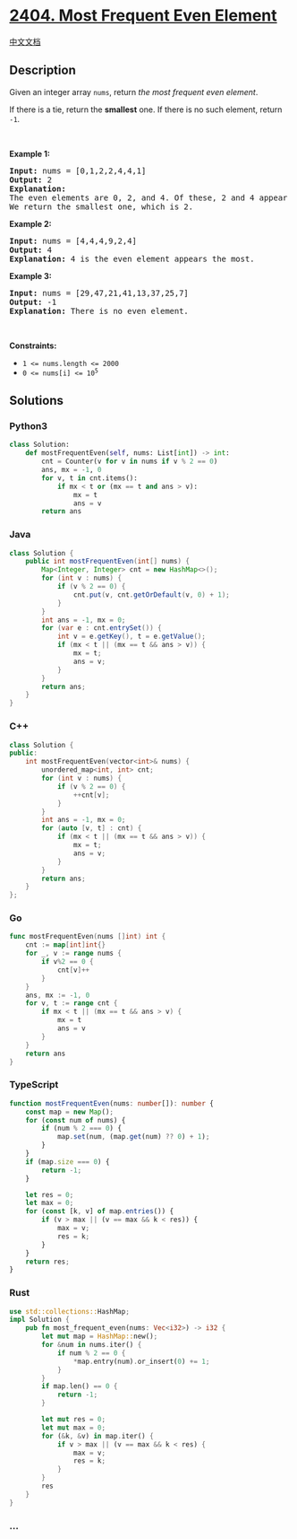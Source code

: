 # [2404. Most Frequent Even Element](https://leetcode.com/problems/most-frequent-even-element)

[中文文档](/solution/2400-2499/2404.Most%20Frequent%20Even%20Element/README.md)

## Description

<p>Given an integer array <code>nums</code>, return <em>the most frequent even element</em>.</p>

<p>If there is a tie, return the <strong>smallest</strong> one. If there is no such element, return <code>-1</code>.</p>

<p>&nbsp;</p>
<p><strong class="example">Example 1:</strong></p>

<pre>
<strong>Input:</strong> nums = [0,1,2,2,4,4,1]
<strong>Output:</strong> 2
<strong>Explanation:</strong>
The even elements are 0, 2, and 4. Of these, 2 and 4 appear the most.
We return the smallest one, which is 2.</pre>

<p><strong class="example">Example 2:</strong></p>

<pre>
<strong>Input:</strong> nums = [4,4,4,9,2,4]
<strong>Output:</strong> 4
<strong>Explanation:</strong> 4 is the even element appears the most.
</pre>

<p><strong class="example">Example 3:</strong></p>

<pre>
<strong>Input:</strong> nums = [29,47,21,41,13,37,25,7]
<strong>Output:</strong> -1
<strong>Explanation:</strong> There is no even element.
</pre>

<p>&nbsp;</p>
<p><strong>Constraints:</strong></p>

<ul>
	<li><code>1 &lt;= nums.length &lt;= 2000</code></li>
	<li><code>0 &lt;= nums[i] &lt;= 10<sup>5</sup></code></li>
</ul>

## Solutions

<!-- tabs:start -->

### **Python3**

```python
class Solution:
    def mostFrequentEven(self, nums: List[int]) -> int:
        cnt = Counter(v for v in nums if v % 2 == 0)
        ans, mx = -1, 0
        for v, t in cnt.items():
            if mx < t or (mx == t and ans > v):
                mx = t
                ans = v
        return ans
```

### **Java**

```java
class Solution {
    public int mostFrequentEven(int[] nums) {
        Map<Integer, Integer> cnt = new HashMap<>();
        for (int v : nums) {
            if (v % 2 == 0) {
                cnt.put(v, cnt.getOrDefault(v, 0) + 1);
            }
        }
        int ans = -1, mx = 0;
        for (var e : cnt.entrySet()) {
            int v = e.getKey(), t = e.getValue();
            if (mx < t || (mx == t && ans > v)) {
                mx = t;
                ans = v;
            }
        }
        return ans;
    }
}
```

### **C++**

```cpp
class Solution {
public:
    int mostFrequentEven(vector<int>& nums) {
        unordered_map<int, int> cnt;
        for (int v : nums) {
            if (v % 2 == 0) {
                ++cnt[v];
            }
        }
        int ans = -1, mx = 0;
        for (auto [v, t] : cnt) {
            if (mx < t || (mx == t && ans > v)) {
                mx = t;
                ans = v;
            }
        }
        return ans;
    }
};
```

### **Go**

```go
func mostFrequentEven(nums []int) int {
	cnt := map[int]int{}
	for _, v := range nums {
		if v%2 == 0 {
			cnt[v]++
		}
	}
	ans, mx := -1, 0
	for v, t := range cnt {
		if mx < t || (mx == t && ans > v) {
			mx = t
			ans = v
		}
	}
	return ans
}
```

### **TypeScript**

```ts
function mostFrequentEven(nums: number[]): number {
    const map = new Map();
    for (const num of nums) {
        if (num % 2 === 0) {
            map.set(num, (map.get(num) ?? 0) + 1);
        }
    }
    if (map.size === 0) {
        return -1;
    }

    let res = 0;
    let max = 0;
    for (const [k, v] of map.entries()) {
        if (v > max || (v == max && k < res)) {
            max = v;
            res = k;
        }
    }
    return res;
}
```

### **Rust**

```rust
use std::collections::HashMap;
impl Solution {
    pub fn most_frequent_even(nums: Vec<i32>) -> i32 {
        let mut map = HashMap::new();
        for &num in nums.iter() {
            if num % 2 == 0 {
                *map.entry(num).or_insert(0) += 1;
            }
        }
        if map.len() == 0 {
            return -1;
        }

        let mut res = 0;
        let mut max = 0;
        for (&k, &v) in map.iter() {
            if v > max || (v == max && k < res) {
                max = v;
                res = k;
            }
        }
        res
    }
}
```

### **...**

```

```

<!-- tabs:end -->
